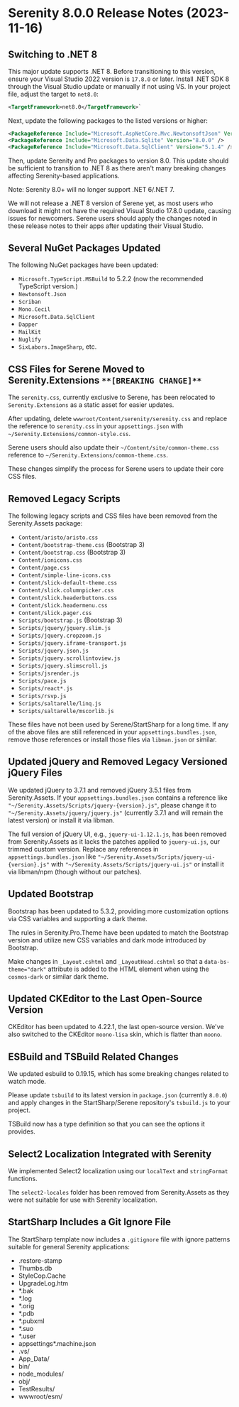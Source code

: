 # Serenity 8.0.0 Release Notes (2023-11-16)

## Switching to .NET 8

This major update supports .NET 8. Before transitioning to this version, ensure your Visual Studio 2022 version is `17.8.0` or later. Install .NET SDK 8 through the Visual Studio update or manually if not using VS. In your project file, adjust the target to `net8.0`:

```xml
<TargetFramework>net8.0</TargetFramework>`
```

Next, update the following packages to the listed versions or higher:

```xml
<PackageReference Include="Microsoft.AspNetCore.Mvc.NewtonsoftJson" Version="8.0.0" />
<PackageReference Include="Microsoft.Data.Sqlite" Version="8.0.0" />
<PackageReference Include="Microsoft.Data.SqlClient" Version="5.1.4" />
```

Then, update Serenity and Pro packages to version 8.0. This update should be sufficient to transition to .NET 8 as there aren't many breaking changes affecting Serenity-based applications.

Note: Serenity 8.0+ will no longer support .NET 6/.NET 7.

We will not release a .NET 8 version of Serene yet, as most users who download it might not have the required Visual Studio 17.8.0 update, causing issues for newcomers. Serene users should apply the changes noted in these release notes to their apps after updating their Visual Studio.

## Several NuGet Packages Updated

The following NuGet packages have been updated:

- `Microsoft.TypeScript.MSBuild` to 5.2.2 (now the recommended TypeScript version.)
- `Newtonsoft.Json`
- `Scriban`
- `Mono.Cecil`
- `Microsoft.Data.SqlClient`
- `Dapper`
- `MailKit`
- `Nuglify`
- `SixLabors.ImageSharp`, etc.

## CSS Files for Serene Moved to Serenity.Extensions `**[BREAKING CHANGE]**`

The `serenity.css`, currently exclusive to Serene, has been relocated to `Serenity.Extensions` as a static asset for easier updates.

After updating, delete `wwwroot/Content/serenity/serenity.css` and replace the reference to `serenity.css` in your `appsettings.json` with `~/Serenity.Extensions/common-style.css`.

Serene users should also update their `~/Content/site/common-theme.css` reference to `~/Serenity.Extensions/common-theme.css`.

These changes simplify the process for Serene users to update their core CSS files.

## Removed Legacy Scripts

The following legacy scripts and CSS files have been removed from the Serenity.Assets package:

- `Content/aristo/aristo.css`
- `Content/bootstrap-theme.css` (Bootstrap 3)
- `Content/bootstrap.css` (Bootstrap 3)
- `Content/ionicons.css`
- `Content/page.css`
- `Content/simple-line-icons.css`
- `Content/slick-default-theme.css`
- `Content/slick.columnpicker.css`
- `Content/slick.headerbuttons.css`
- `Content/slick.headermenu.css`
- `Content/slick.pager.css`
- `Scripts/bootstrap.js` (Bootstrap 3)
- `Scripts/jquery/jquery.slim.js`
- `Scripts/jquery.cropzoom.js`
- `Scripts/jquery.iframe-transport.js`
- `Scripts/jquery.json.js`
- `Scripts/jquery.scrollintoview.js`
- `Scripts/jquery.slimscroll.js`
- `Scripts/jsrender.js`
- `Scripts/pace.js`
- `Scripts/react*.js`
- `Scripts/rsvp.js`
- `Scripts/saltarelle/linq.js`
- `Scripts/saltarelle/mscorlib.js`

These files have not been used by Serene/StartSharp for a long time. If any of the above files are still referenced in your `appsettings.bundles.json`, remove those references or install those files via `libman.json` or similar.

## Updated jQuery and Removed Legacy Versioned jQuery Files

We updated jQuery to 3.7.1 and removed jQuery 3.5.1 files from Serenity.Assets. If your `appsettings.bundles.json` contains a reference like `"~/Serenity.Assets/Scripts/jquery-{version}.js"`, please change it to `"~/Serenity.Assets/jquery/jquery.js"` (currently 3.7.1 and will remain the latest version) or install it via libman.

The full version of jQuery UI, e.g., `jquery-ui-1.12.1.js`, has been removed from Serenity.Assets as it lacks the patches applied to `jquery-ui.js`, our trimmed custom version. Replace any references in `appsettings.bundles.json` like `"~/Serenity.Assets/Scripts/jquery-ui-{version}.js"` with `"~/Serenity.Assets/Scripts/jquery-ui.js"` or install it via libman/npm (though without our patches).

## Updated Bootstrap

Bootstrap has been updated to 5.3.2, providing more customization options via CSS variables and supporting a dark theme.

The rules in Serenity.Pro.Theme have been updated to match the Bootstrap version and utilize new CSS variables and dark mode introduced by Bootstrap.

Make changes in `_Layout.cshtml` and `_LayoutHead.cshtml` so that a `data-bs-theme="dark"` attribute is added to the HTML element when using the `cosmos-dark` or similar dark theme.

## Updated CKEditor to the Last Open-Source Version

CKEditor has been updated to 4.22.1, the last open-source version. We've also switched to the CKEditor `moono-lisa` skin, which is flatter than `moono`.

## ESBuild and TSBuild Related Changes

We updated esbuild to 0.19.15, which has some breaking changes related to watch mode.

Please update `tsbuild` to its latest version in `package.json` (currently `8.0.0`) and apply changes in the StartSharp/Serene repository's `tsbuild.js` to your project.

TSBuild now has a type definition so that you can see the options it provides.

## Select2 Localization Integrated with Serenity

We implemented Select2 localization using our `localText` and `stringFormat` functions.

The `select2-locales` folder has been removed from Serenity.Assets as they were not suitable for use with Serenity localization.

## StartSharp Includes a Git Ignore File

The StartSharp template now includes a `.gitignore` file with ignore patterns suitable for general Serenity applications:

- .restore-stamp
- Thumbs.db
- StyleCop.Cache
- UpgradeLog.htm
- *.bak
- *.log
- *.orig
- *.pdb
- *.pubxml
- *.suo
- *.user
- appsettings*.machine.json
- .vs/
- App_Data/
- bin/
- node_modules/
- obj/
- TestResults/
- wwwroot/esm/
